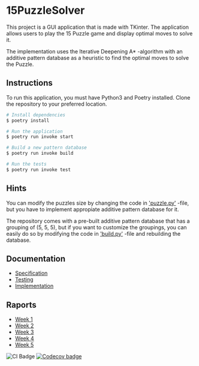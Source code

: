 # 15PuzzleSolver

This project is a GUI application that is made with TKinter. The application allows users to play the 15 Puzzle game and display optimal moves to solve it. 

The implementation uses the Iterative Deepening A* -algorithm with an additive pattern database as a heuristic to find the optimal moves to solve the Puzzle. 

## Instructions

To run this application, you must have Python3 and Poetry installed. Clone the repository to your preferred location. 

```bash
# Install dependencies
$ poetry install

# Run the application
$ poetry run invoke start

# Build a new pattern database
$ poetry run invoke build

# Run the tests
$ poetry run invoke test
```

## Hints

You can modify the puzzles size by changing the code in ['puzzle.py'](https://github.com/isakpulkki/15PuzzleSolver/blob/main/src/logic/puzzle.py) -file, but you have to implement appropiate additive pattern database for it.

The repository comes with a pre-built additive pattern database that has a grouping of (5, 5, 5), but if you want to customize the groupings, you can easily do so by modifying the code in ['build.py'](hhttps://github.com/isakpulkki/15PuzzleSolver/blob/main/src/logic/builder.py) -file and rebuilding the database.

## Documentation

* [Specification](https://github.com/isakpulkki/15PuzzleSolver/blob/main/docs/specification.md)
* [Testing](https://github.com/isakpulkki/15PuzzleSolver/blob/main/docs/testing.md)
* [Implementation](https://github.com/isakpulkki/15PuzzleSolver/blob/main/docs/implementation.md)

## Raports

* [Week 1](https://github.com/isakpulkki/15PuzzleSolver/blob/main/docs/week1.md)
* [Week 2](https://github.com/isakpulkki/15PuzzleSolver/blob/main/docs/week2.md)
* [Week 3](https://github.com/isakpulkki/15PuzzleSolver/blob/main/docs/week3.md)
* [Week 4](https://github.com/isakpulkki/15PuzzleSolver/blob/main/docs/week4.md)
* [Week 5](https://github.com/isakpulkki/15PuzzleSolver/blob/main/docs/week5.md)

![CI Badge](https://github.com/isakpulkki/15puzzlesolver/workflows/CI/badge.svg) [![Codecov badge](https://codecov.io/gh/isakpulkki/15PuzzleSolver/branch/main/graph/badge.svg?token=QCJD3KYHM7)](https://codecov.io/gh/isakpulkki/15PuzzleSolver)
